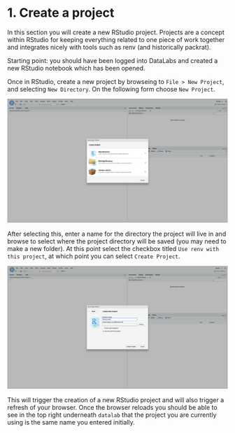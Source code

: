 # 1. Create a project

In this section you will create a new RStudio project. Projects are a concept within
RStudio for keeping everything related to one piece of work together and integrates
nicely with tools such as renv (and historically packrat).

Starting point: you should have been logged into DataLabs and created a new RStudio
notebook which has been opened.

Once in RStudio, create a new project by browseing to `File > New Project`, and selecting
`New Directory`. On the following form choose `New Project`.

![new project](../../img/create-rstudio-project.png "new project")

After selecting this, enter a name for the directory the project will live in and browse
to select where the project directory will be saved (you may need to make a new folder).
At this point select the checkbox titled `Use renv with this project`, at which point
you can select `Create Project`.

![new project form](../../img/create-rstudio-project-form.png "new project form")

This will trigger the creation of a new RStudio project and will also trigger a refresh
of your browser. Once the browser reloads you should be able to see in the top right underneath
`datalab` that the project you are currently using is the same name you entered initially.
